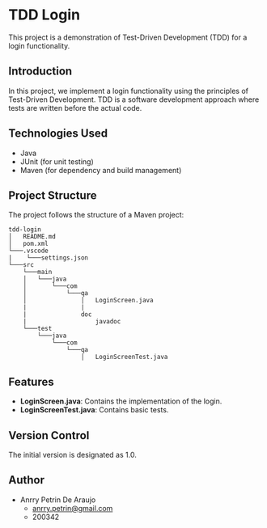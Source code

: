 # TDD Login

This project is a demonstration of Test-Driven Development (TDD) for a login functionality.

## Introduction

In this project, we implement a login functionality using the principles of Test-Driven Development. TDD is a software development approach where tests are written before the actual code.

## Technologies Used

- Java
- JUnit (for unit testing)
- Maven (for dependency and build management)

## Project Structure

The project follows the structure of a Maven project:

```
tdd-login
│   README.md
│   pom.xml
└───.vscode
|    └───settings.json   
└───src
    └───main
    │   └───java
    │       └───com
    │           └───qa
    │               │   LoginScreen.java
    |               |
    |               doc
    |                   javadoc
    └───test
        └───java
            └───com
                └───qa
                    │   LoginScreenTest.java
```

## Features

- **LoginScreen.java**: Contains the implementation of the login.
- **LoginScreenTest.java**: Contains basic tests.

## Version Control

The initial version is designated as 1.0.

## Author

- Anrry Petrin De Araujo
  - anrry.petrin@gmail.com
  - 200342
